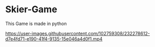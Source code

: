 # Skier-Game

This Game is made in python 





https://user-images.githubusercontent.com/102759308/232278612-d7e4fd71-e190-41f4-9135-15e046a4d0f1.mp4

